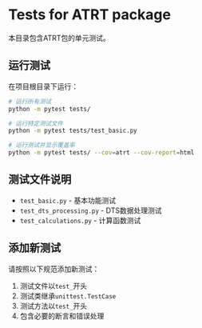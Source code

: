 # Tests for ATRT package

本目录包含ATRT包的单元测试。

## 运行测试

在项目根目录下运行：

```bash
# 运行所有测试
python -m pytest tests/

# 运行特定测试文件
python -m pytest tests/test_basic.py

# 运行测试并显示覆盖率
python -m pytest tests/ --cov=atrt --cov-report=html
```

## 测试文件说明

- `test_basic.py` - 基本功能测试
- `test_dts_processing.py` - DTS数据处理测试
- `test_calculations.py` - 计算函数测试

## 添加新测试

请按照以下规范添加新测试：
1. 测试文件以`test_`开头
2. 测试类继承`unittest.TestCase`
3. 测试方法以`test_`开头
4. 包含必要的断言和错误处理
